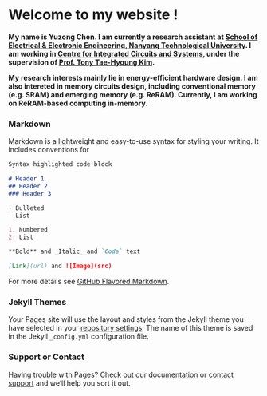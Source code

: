 # Welcome to my website !

**My name is Yuzong Chen. I am currently a research assistant at [School of Electrical & Electronic Engineering, Nanyang Technological University](http://www.eee.ntu.edu.sg/Pages/default.aspx). I am working in [Centre for Integrated Circuits and Systems](http://www.eee.ntu.edu.sg/research/cics/Pages/Home.aspx), under the supervision of [Prof. Tony Tae-Hyoung Kim](https://sites.google.com/view/tonykim).**

**My research interests mainly lie in energy-efficient hardware design. I am also intereted in memory circuits design, including conventional memory (e.g. SRAM) and emerging memory (e.g. ReRAM). Currently, I am working on ReRAM-based computing in-memory.**

### Markdown

Markdown is a lightweight and easy-to-use syntax for styling your writing. It includes conventions for

```markdown
Syntax highlighted code block

# Header 1
## Header 2
### Header 3

- Bulleted
- List

1. Numbered
2. List

**Bold** and _Italic_ and `Code` text

[Link](url) and ![Image](src)
```

For more details see [GitHub Flavored Markdown](https://guides.github.com/features/mastering-markdown/).

### Jekyll Themes

Your Pages site will use the layout and styles from the Jekyll theme you have selected in your [repository settings](https://github.com/xzz1996/xzz1996.github.io/settings). The name of this theme is saved in the Jekyll `_config.yml` configuration file.

### Support or Contact

Having trouble with Pages? Check out our [documentation](https://help.github.com/categories/github-pages-basics/) or [contact support](https://github.com/contact) and we’ll help you sort it out.
